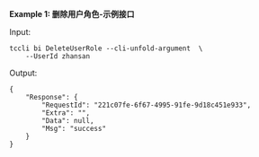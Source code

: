**Example 1: 删除用户角色-示例接口**



Input: 

```
tccli bi DeleteUserRole --cli-unfold-argument  \
    --UserId zhansan
```

Output: 
```
{
    "Response": {
        "RequestId": "221c07fe-6f67-4995-91fe-9d18c451e933",
        "Extra": "",
        "Data": null,
        "Msg": "success"
    }
}
```

